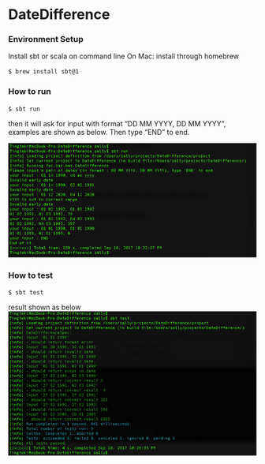# DateDifference

### Environment Setup

Install sbt or scala on command line
On Mac: install through homebrew
```
$ brew install sbt@1
```

### How to run

```
$ sbt run
```
then it will ask for input with format “DD MM YYYY, DD MM YYYY”, examples are shown as below.
Then type “END” to end.

![run examples screenshot](https://github.com/sallyTing/DateDifference/blob/master/images/1.png)

### How to test

```
$ sbt test
```
result shown as below
![test screenshot](https://github.com/sallyTing/DateDifference/blob/master/images/2.png)
